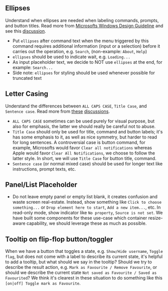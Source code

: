 ## Ellipses

Understand when ellipses are needed when labeling commands, prompts, and button titles. Read more from [Microsofts Windows Design Guideline](https://docs.microsoft.com/en-us/windows/win32/uxguide/cmd-menus) and see this [discussion](https://stackoverflow.com/questions/637683/when-to-use-ellipsis-after-menu-items).

- Put `ellipses` after command text when the menu triggered by this command requires additional information (input or a selection) before it carries out the operation, e.g. `Search`, (non-example: `About`, `Help`)
- `ellipses` should be used to indicate wait, e.g. `Loading...`
- As input placeholder text, we decide to NOT use `ellipses` at the end, for example: `Search...`
- Side note: `ellipses` for styling should be used whenever possible for truncated text

## Letter Casing

Understand the differences between `ALL CAPS CASE`, `Title Case`, and `Sentence case`. Read more from [these](https://uxplanet.org/why-letter-casing-is-important-to-consider-during-design-decisions-50402acd0a4e) [discussions](https://medium.com/@jsaito/making-a-case-for-letter-case-19d09f653c98).

- `ALL CAPS CASE` sometimes can be used purely for visual purpose, but also for emphasis, the latter we should really be careful not to abuse.
- `Title Case` should only be used for title, command and button labels; it's has some emphasis to it, as well as nice symmetry, but harder to read for long sentences. A controversial case is button command, for example, Microsofts would favor `Clear all notifications` whereas Apple would favor `Clear All Notifications`, we choose to follow the latter style. In short, we will use `Title Case` for button title, command.
- `Sentence case` (or normal mixed case) should be used for longer text like instructions, prompt texts, etc.

## Panel/List Placeholder

- Do not leave empty panel or empty list blank, it creates confusion and waste screen real-estate. Instead, show something like `Click to choose something...` or `Drop element here to start`, `Add a new item...`, etc. In read-only mode, show indicator like `No property`, `Source is not set`. We have built some components for these use-case which container resize-aware capability, we should leverage these as much as possible.

## Tooltip on flip-flop button/toggler

When we have a button that toggles a state, e.g. `Show/Hide username`, `Toggle flag`, but does not come with a label to describe its current state, it's helpful to add a tooltip, but what should we say in the tooltip? Should we try to describe the result action, e.g. `Mark as Favourite / Remove Favourite`, or should we describe the current state `Not saved as Favourite / Saved as Favourited`? We think it's clearest in these situation to do something like this `[on|off] Toggle mark as Favourite`.
